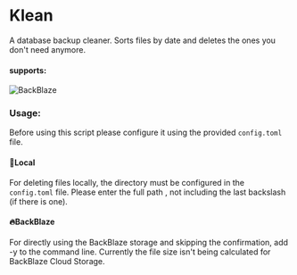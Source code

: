 # Klean
A database backup cleaner. Sorts files by date and deletes the ones you don't need anymore. 

#### supports:
![BackBlaze](https://www.backblaze.com/pics/backblaze-logo.gif)
<br>

### Usage:

Before using this script please configure it using the provided `config.toml` file. 

#### :file_folder:Local

For deleting files locally, the directory must be configured in the `config.toml` file. Please enter the full path , not including the last backslash (if there is one).

#### :fire:BackBlaze

For directly using the BackBlaze storage and skipping the confirmation, add -y to the command line. Currently the file size isn't being calculated for BackBlaze Cloud Storage. 

